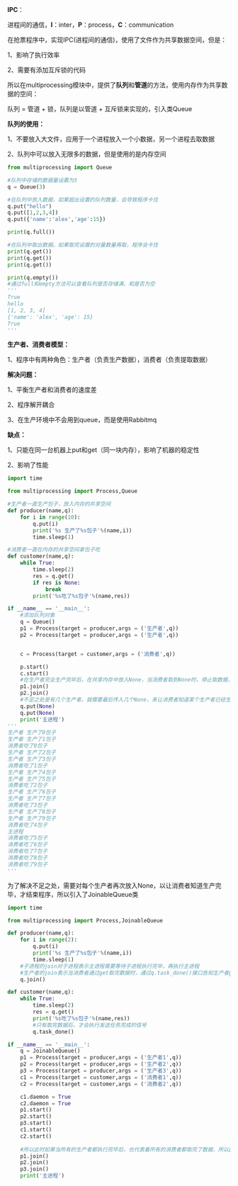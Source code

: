 **IPC**：

进程间的通信，**I**：inter，**P**：process，**C**：communication

在抢票程序中，实现IPC(进程间的通信)，使用了文件作为共享数据空间，但是：

1、影响了执行效率

2、需要有添加互斥锁的代码

所以在multiprocessing模块中，提供了**队列**和**管道**的方法，使用内存作为共享数据的空间：

队列 = 管道 + 锁，队列是以管道 + 互斥锁来实现的，引入类Queue

**队列的使用：**

1、不要放入大文件，应用于一个进程放入一个小数据，另一个进程去取数据

2、队列中可以放入无限多的数据，但是使用的是内存空间

```python
from multiprocessing import Queue

#队列中存储的数据量设置为3
q = Queue(3)

#在队列中放入数据，如果超出设置的队列数量，会导致程序卡住
q.put("hello")
q.put([1,2,3,4])
q.put({'name':'alex','age':15})

print(q.full())

#在队列中取出数据。如果取完设置的对量数量再取，程序会卡住
print(q.get())
print(q.get())
print(q.get())

print(q.empty())
#通过full和empty方法可以查看队列是否存储满，和是否为空
'''
True
hello
[1, 2, 3, 4]
{'name': 'alex', 'age': 15}
True
'''
```

**生产者、消费者模型：**

1、程序中有两种角色：生产者（负责生产数据），消费者（负责提取数据）

**解决问题：**

1、平衡生产者和消费者的速度差

2、程序解开耦合

3、在生产环境中不会用到queue，而是使用Rabbitmq

**缺点：**

1、只能在同一台机器上put和get（同一块内存），影响了机器的稳定性

2、影响了性能

```python
import time

from multiprocessing import Process,Queue

#生产者一直生产包子，放入内存的共享空间
def producer(name,q):
    for i in range(10):
        q.put(i)
        print('%s 生产了%s包子'%(name,i))
        time.sleep(1)

#消费者一直在内存的共享空间拿包子吃
def customer(name,q):
    while True:
        time.sleep(2)
        res = q.get()
        if res is None:
            break
        print('%s吃了%s包子'%(name,res))

if __name__ == '__main__':
    #添加队列对象
    q = Queue()
    p1 = Process(target = producer,args = ('生产者',q))
    p2 = Process(target = producer,args = ('生产者',q))


    c = Process(target = customer,args = ('消费者',q))

    p.start()
    c.start()
    #在生产者完全生产完毕后，在共享内存中放入None，当消费者取到None时，停止取数据，否则程序会卡住运行
    p1.join()
	p2.join()
    #不足之处是有几个生产者，就需要最后传入几个None，来让消费者知道某个生产者已经生产完毕
    q.put(None)
    q.put(None)
    print('主进程')
'''
生产者 生产了0包子
生产者 生产了1包子
消费者吃了0包子
生产者 生产了2包子
生产者 生产了3包子
消费者吃了1包子
生产者 生产了4包子
生产者 生产了5包子
消费者吃了2包子
生产者 生产了6包子
生产者 生产了7包子
消费者吃了3包子
生产者 生产了8包子
生产者 生产了9包子
消费者吃了4包子
主进程
消费者吃了5包子
消费者吃了6包子
消费者吃了7包子
消费者吃了8包子
消费者吃了9包子
'''
```



为了解决不足之处，需要对每个生产者再次放入None，以让消费者知道生产完毕，才结束程序，所以引入了JoinableQueue类

```python
import time

from multiprocessing import Process,JoinableQueue

def producer(name,q):
    for i in range(2):
        q.put(i)
        print('%s 生产了%s包子'%(name,i))
        time.sleep(1)
    #子进程的join对于进程表示主进程需要等待子进程执行完毕，再执行主进程
    #生产者的join表示当消费者通过get取完数据时，通过q.task_done()接口告知生产者get完毕
    q.join()

def customer(name,q):
    while True:
        time.sleep(2)
        res = q.get()
        print('%s吃了%s包子'%(name,res))
        #只有取完数据后，才会执行发送任务完成的信号
        q.task_done()

if __name__ == '__main__':
    q = JoinableQueue()
    p1 = Process(target = producer,args = ('生产者1',q))
    p2 = Process(target = producer,args = ('生产者2',q))
    p3 = Process(target = producer,args = ('生产者3',q))
    c1 = Process(target = customer,args = ('消费者1',q))
    c2 = Process(target = customer,args = ('消费者2',q))

    c1.daemon = True
    c2.daemon = True
    p1.start()
    p2.start()
    p3.start()
    c1.start()
    c2.start()
	
    #所以此时如果当所有的生产者都执行完毕后，也代表着所有的消费者都取完了数据，所以此时的消费者进程也就没有了意义，所以将消费者进程设置为守护进程，主程序执行完毕后，就结束了消费者进程
    p1.join()
    p2.join()
    p3.join()
    print('主进程')
```

